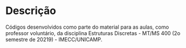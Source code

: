 # Descrição

Códigos desenvolvidos como parte do material para as aulas, como professor voluntário, 
da disciplina Estruturas Discretas - MT/MS 400 (2o semestre de 20219) - IMECC/UNICAMP.
